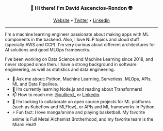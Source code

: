 
<h3 align="center">👋 Hi there! I'm David Ascencios-Rondon 👽</h3>
<p align="center">
  <a href="https://davichoar.github.io/outlierd/">Website</a> •
  <a href="https://twitter.com/outlierd_">Twitter</a> •
  <a href="https://www.linkedin.com/in/dascencr/_">Linkedin</a>
</p>

---
 I'm a machine learning engineer passionate about making apps with ML components in the backend. Also, I love NLP topics and cloud stuff (specially AWS and GCP). I'm very curious about different architectures for AI solutions and good MLOps frameworks.

I've been working on Data Science and Machine Learning since 2018, and never stopped since then. I have a strong background in software engineering, as well as statistics and data engineering.


- 💬 Ask me about: Python, Machine Learning, Serverless, MLOps, APIs, ML and Data Pipelines.
- 🌱 I’m currently learning Node.js and reading about Transformers!
- 📫 How to reach me: [@outlierd_](https://twitter.com/outlierd_) or [Linkedin](https://www.linkedin.com/in/dascencr/_).
- 👯 I’m looking to collaborate on open source projects for ML platforms (such as Kubeflow and MLFlow), or APIs and ML frameworks in Python.
- ⚡ Fun fact: I love manga/anime and playing basketball. My favorite anime is Full Metal Alchemist Brotherhood, and my favorite team is the Miami Heat!
